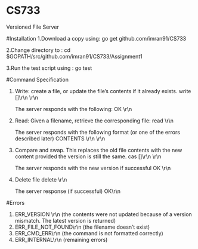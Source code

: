 # CS733
Versioned File Server

#Installation
1.Download a copy using:	go get github.com/imran91/CS733

2.Change directory to : cd $GOPATH/src/github.com/imran91/CS733/Assignment1

3.Run the test script using : go test

#Command Specification
1.	Write: create a file, or update the file’s contents if it already exists.
	write <filename> <numbytes> [<exptime>]\r\n
    <content bytes>\r\n

	The server responds with the following:	
	OK <version>\r\n

2.	Read: Given a filename, retrieve the corresponding file:
    read <filename>\r\n
	
	The server responds with the following format (or one of the errors described later)
	CONTENTS <version> <numbytes> <exptime> \r\n
	<content bytes>\r\n

3.	Compare and swap. This replaces the old file contents with the new content
	provided the version is still the same.
	cas <filename> <version> <numbytes> [<exptime>]\r\n
	<content bytes>\r\n
	
	The server responds with the new version if successful 
	OK <version>\r\n

4.	Delete file
	delete <filename>\r\n
	
	The server response (if successful)
	OK\r\n

#Errors

1.	ERR_VERSION <newversion>\r\n (the contents were not updated because of a version mismatch. The latest version is returned)
2.	ERR_FILE_NOT_FOUND\r\n (the filename doesn’t exist)
3.	ERR_CMD_ERR\r\n (the command is not formatted correctly)
4.	ERR_INTERNAL\r\n (remaining errors)